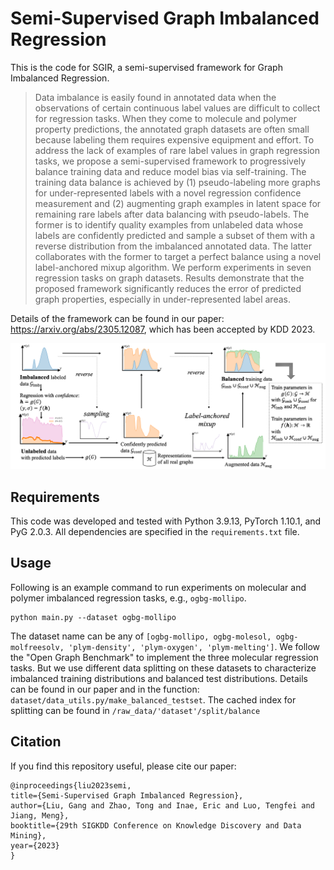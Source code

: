 # Semi-Supervised Graph Imbalanced Regression

This is the code for SGIR, a semi-supervised framework for Graph Imbalanced Regression.

> Data imbalance is easily found in annotated data when the observations of certain continuous label values are difficult to collect for regression tasks. When they come to molecule and polymer property predictions, the annotated graph datasets are often small because labeling them requires expensive equipment and effort. To address the lack of examples of rare label values in graph regression tasks, we propose a semi-supervised framework to progressively balance training data and reduce model bias via self-training. The training data balance is achieved by (1) pseudo-labeling more graphs for under-represented labels with a novel regression confidence measurement and (2) augmenting graph examples in latent space for remaining rare labels after data balancing with pseudo-labels. The former is to identify quality examples from unlabeled data whose labels are confidently predicted and sample a subset of them with a reverse distribution from the imbalanced annotated data. The latter collaborates with the former to target a perfect balance using a novel label-anchored mixup algorithm. We perform experiments in seven regression tasks on graph datasets. Results demonstrate that the proposed framework significantly reduces the error of predicted graph properties, especially in under-represented label areas.

Details of the framework can be found in our paper: https://arxiv.org/abs/2305.12087, which has been accepted by KDD 2023.

![Framework](assets/SGIR_framework.png "Semi-supervised Graph Imbalanced Regression")

## Requirements

This code was developed and tested with Python 3.9.13, PyTorch 1.10.1, and PyG 2.0.3.
All dependencies are specified in the `requirements.txt` file.

## Usage

Following is an example command to run experiments on molecular and polymer imbalanced regression tasks, e.g., `ogbg-mollipo`.

```
python main.py --dataset ogbg-mollipo
```

The dataset name can be any of `[ogbg-mollipo, ogbg-molesol, ogbg-molfreesolv, 'plym-density', 'plym-oxygen', 'plym-melting']`. We follow the "Open Graph Benchmark" to implement the three molecular regression tasks. But we use different data splitting on these datasets to characterize imbalanced training distributions and balanced test distributions. Details can be found in our paper and in the function: `dataset/data_utils.py/make_balanced_testset`. The cached index for splitting can be found in `/raw_data/'dataset'/split/balance`

## Citation

If you find this repository useful, please cite our paper:

```
@inproceedings{liu2023semi,
title={Semi-Supervised Graph Imbalanced Regression},
author={Liu, Gang and Zhao, Tong and Inae, Eric and Luo, Tengfei and Jiang, Meng},
booktitle={29th SIGKDD Conference on Knowledge Discovery and Data Mining},
year={2023}
}

```
